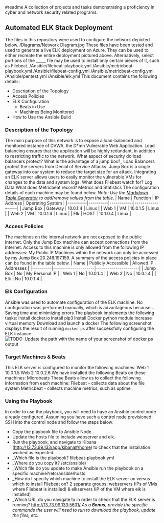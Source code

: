 #readme
A collection of projects and tasks demonstrating a proficiency in cyber and network security related programs.
## Automated ELK Stack Deployment
The files in this repository were used to configure the network depicted below.
/Diagrams/Network Diagram.jpg
These files have been tested and used to generate a live ELK deployment on Azure. They can be used to either recreate the entire deployment pictured above. Alternatively, select portions of the _____ file may be used to install only certain pieces of it, such as Filebeat.
/Ansible/filebeat-playbook.yml
/Ansible/metricbeat-playbook.yml
/Ansible/filebeat-config.yml
/Ansible/metricbeat-config.yml
/Ansible/pentest.yml
/Ansible/elk.yml
This document contains the following details:
- Description of the Topology
- Access Policies
- ELK Configuration
  - Beats in Use
  - Machines Being Monitored
- How to Use the Ansible Build
### Description of the Topology
The main purpose of this network is to expose a load-balanced and monitored instance of DVWA, the D*mn Vulnerable Web Application.
Load balancing ensures that the application will be highly redundant, in addition to restricting traffic to the network.
What aspect of security do load balancers protect? What is the advantage of a jump box?_
Load Balancers protect the servers from Denial of Service Attacks. Jump Box is a single gateway into our system to reduce the target size for an attack.
Integrating an ELK server allows users to easily monitor the vulnerable VMs for changes to the data and system logs.
What does Filebeat watch for? Log Data
What does Metricbeat record? Metrics and Statistics
The configuration details of each machine may be found below.
_Note: Use the [Markdown Table Generator](http://www.tablesgenerator.com/markdown_tables) to add/remove values from the table_.
| Name     | Function | IP Address | Operating System |
|----------|----------|------------|------------------|
| Jump Box | Gateway  | 10.0.1.4   | Linux            |
| Web 1    |  VM      | 10.0.1.5   | Linux            |
| Web 2    |  VM      | 10.0.1.6   | Linux            |
| Elk      |  HOST    | 10.1.0.4   | Linux            |
### Access Policies
The machines on the internal network are not exposed to the public Internet. 
Only the Jump Box machine can accept connections from the Internet. Access to this machine is only allowed from the following IP addresses:
My Public IP
Machines within the network can only be accessed by my Jump Box 20.248.197.159.
A summary of the access policies in place can be found in the table below.
| Name     | Publicly Accessible | Allowed IP Addresses |
|----------|---------------------|----------------------|
| Jump Box | No                  | My Personal IP       |
| Web 1    | No                  | 10.0.1.4             |
| Web 2    | No                  | 10.0.1.4             |
| Elk      | No                  | 10.0.1.4             |
### Elk Configuration
Ansible was used to automate configuration of the ELK machine. No configuration was performed manually, which is advantageous because...
Saving time and minimizing errors
The playbook implements the following tasks:
Install docker.io
Install pip3
Install Docker python module
Increase virtual memory
Download and launch a docker
The following screenshot displays the result of running `docker ps` after successfully configuring the ELK instance.
![TODO: Update the path with the name of your screenshot of docker ps output](Images/docker_ps_output.png)
### Target Machines & Beats
This ELK server is configured to monitor the following machines:
Web 1 10.0.1.5
Web 2 10.0.2.6
We have installed the following Beats on these machines:
Microbeats
These Beats allow us to collect the following information from each machine:
Filebeat - collects data about the file system
Metricbeat - collects machine metrics, such as uptime
### Using the Playbook
In order to use the playbook, you will need to have an Ansible control node already configured. Assuming you have such a control node provisioned: 
SSH into the control node and follow the steps below:
- Copy the playbook file to Ansible Node.
- Update the hosts file to include webserver and elk.
- Run the playbook, and navigate to Kibana (http://13.73.99.133/app/kibana#/home) to check that the installation worked as expected.
- _Which file is the playbook? filebeat-playbook.yml
- _Where do you copy it? /etc/ansible/
- _Which file do you update to make Ansible run the playbook on a specific machine?/etc/ansible/hosts
- _How do I specify which machine to install the ELK server on versus which to install Filebeat on? 2 separate groups: webservers (IPs of VMs where Filebeat is installed) & elkservers (IP of the VM where elk is installed)
- _Which URL do you navigate to in order to check that the ELK server is running? http://13.73.99.133:5601/
_As a **Bonus**, provide the specific commands the user will need to run to download the playbook, update the files, etc._
